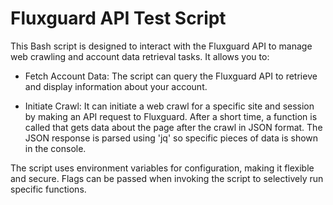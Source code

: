 # Fluxguard API Test Script

This Bash script is designed to interact with the Fluxguard API to manage web crawling and account data retrieval tasks. It allows you to:

- Fetch Account Data: The script can query the Fluxguard API to retrieve and display information about your account.

- Initiate Crawl: It can initiate a web crawl for a specific site and session by making an API request to Fluxguard. After a short time, a function is called that gets data about the page after the crawl in JSON format. The JSON response is parsed using 'jq' so specific pieces of data is shown in the console.

The script uses environment variables for configuration, making it flexible and secure. Flags can be passed when invoking the script to selectively run specific functions.